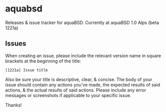 # aquabsd

Releases & issue tracker for aquaBSD.
Currently at aquaBSD 1.0 Alps (beta 1221a)

## Issues

When creating an issue, please include the relevant version name in square brackets at the beginning of the title:

```
[1221a] Issue title
```

Also be sure your title is descriptive, clear, & concise.
The body of your issue should contain any actions you've made, the expected results of said actions, & the actual results of said actions.
Please include any error messages or screenshots if applicable to your specific issue.

Thanks!
